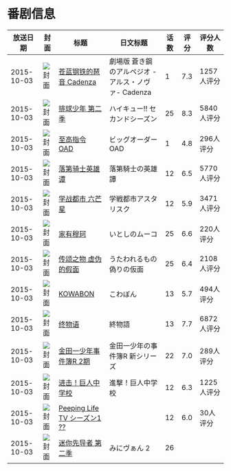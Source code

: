 # 番剧信息

|放送日期|封面|标题|日文标题|话数|评分|评分人数|
|---|---|---|---|---|---|---|
|2015-10-03|![封面](https://lain.bgm.tv/pic/cover/c/a7/fa/107100_ucN2F.jpg)|[苍蓝钢铁的琶音 Cadenza](https://bangumi.tv/subject/107100)|劇場版 蒼き鋼のアルペジオ -アルス・ノヴァ- Cadenza|1|7.3|1257人评分|
|2015-10-03|![封面](https://lain.bgm.tv/pic/cover/c/04/3d/120236_AffBR.jpg)|[排球少年 第二季](https://bangumi.tv/subject/120236)|ハイキュー!! セカンドシーズン|25|8.3|5840人评分|
|2015-10-03|![封面](https://lain.bgm.tv/pic/cover/c/2e/b0/126157_5M659.jpg)|[至高指令 OAD](https://bangumi.tv/subject/126157)|ビッグオーダー OAD|1|4.8|296人评分|
|2015-10-03|![封面](https://lain.bgm.tv/pic/cover/c/56/1a/127724_DSo0K.jpg)|[落第骑士英雄谭](https://bangumi.tv/subject/127724)|落第騎士の英雄譚|12|6.5|5770人评分|
|2015-10-03|![封面](https://lain.bgm.tv/pic/cover/c/fa/05/130250_V5992.jpg)|[学战都市 六芒星](https://bangumi.tv/subject/130250)|学戦都市アスタリスク|12|5.9|3471人评分|
|2015-10-03|![封面](https://lain.bgm.tv/pic/cover/c/84/ff/131803_NuSAB.jpg)|[家有穆珂](https://bangumi.tv/subject/131803)|いとしのムーコ|25|6.6|220人评分|
|2015-10-03|![封面](https://lain.bgm.tv/pic/cover/c/2a/44/136336_maCsq.jpg)|[传颂之物 虚伪的假面](https://bangumi.tv/subject/136336)|うたわれるもの 偽りの仮面|25|6.4|2108人评分|
|2015-10-03|![封面](https://lain.bgm.tv/pic/cover/c/81/ee/136764_9v1Ih.jpg)|[KOWABON](https://bangumi.tv/subject/136764)|こわぼん|13|5.7|494人评分|
|2015-10-03|![封面](https://lain.bgm.tv/pic/cover/c/b0/4d/138829_QtBqr.jpg)|[终物语](https://bangumi.tv/subject/138829)|終物語|13|7.7|6872人评分|
|2015-10-03|![封面](https://lain.bgm.tv/pic/cover/c/32/a8/139950_rp2fr.jpg)|[金田一少年事件簿R 2期](https://bangumi.tv/subject/139950)|金田一少年の事件簿R 新シリーズ|22|7.0|289人评分|
|2015-10-03|![封面](https://lain.bgm.tv/pic/cover/c/29/d0/141781_2d7df.jpg)|[进击！巨人中学校](https://bangumi.tv/subject/141781)|進撃！巨人中学校|12|6.3|1225人评分|
|2015-10-03|![封面](https://lain.bgm.tv/pic/cover/c/9e/d4/146401_H2qFy.jpg)|[Peeping Life TV シーズン1 ??](https://bangumi.tv/subject/146401)||12|6.0|30人评分|
|2015-10-03|![封面](https://lain.bgm.tv/pic/cover/c/33/59/513462_hHcGP.jpg)|[迷你先导者 第二季](https://bangumi.tv/subject/513462)|みにヴぁん 2|26|||
